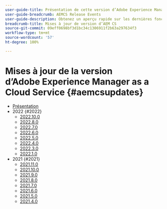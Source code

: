 ```yaml
---
user-guide-title: Présentation de cette version d’Adobe Experience Manager as a Cloud Service
user-guide-breadcrumb: AEMCS Release Events
user-guide-description: Obtenez un aperçu rapide sur les dernières fonctionnalités d’Adobe Experience Manager as a Cloud Service
breadcrumb-title: Mises à jour de version d’AEM CS
source-git-commit: 09eff0698bf3d1bc34c1306911f2b63a297634f3
workflow-type: tm+mt
source-wordcount: '57'
ht-degree: 100%

---
```



# Mises à jour de la version d’Adobe Experience Manager as a Cloud Service {#aemcsupdates}

+ [Présentation](overview.md)
+ 2022 {#2022}
   + [2022.10.0](./2022/2022-10-0.md)
   + [2022.8.0](./2022/2022-8-0.md)
   + [2022.7.0](./2022/2022-7-0.md)
   + [2022.6.0](./2022/2022-6-0.md)
   + [2022.5.0](./2022/2022-5-0.md)
   + [2022.4.0](./2022/2022-4-0.md)
   + [2022.3.0](./2022/2022-3-0.md)
   + [2022.1.0](./2022/2022-1-0.md)
+ 2021 {#2021}
   + [2021.11.0](./2021/2021-11-0.md)
   + [2021.10.0](./2021/2021-10-0.md)
   + [2021.9.0](./2021/2021-9-0.md)
   + [2021.8.0](./2021/2021-8-0.md)
   + [2021.7.0](./2021/2021-7-0.md)
   + [2021.6.0](./2021/2021-6-0.md)
   + [2021.5.0](./2021/2021-5-0.md)
   + [2021.4.0](./2021/2021-4-0.md)
